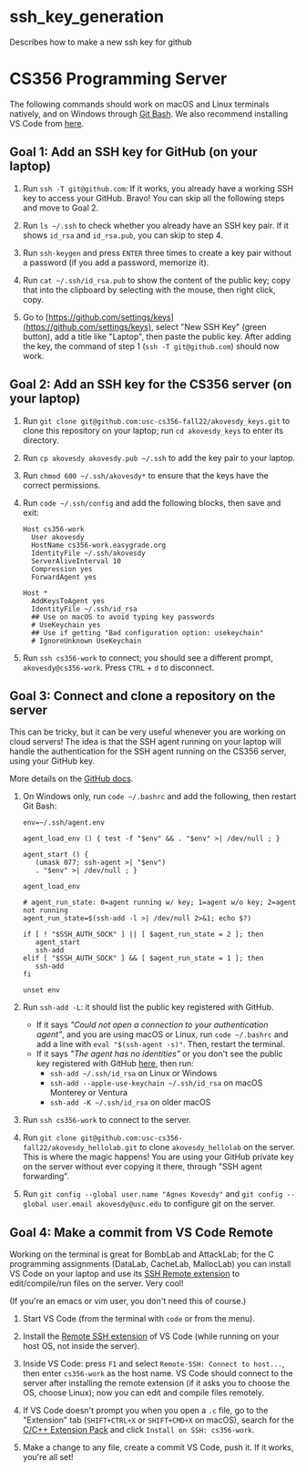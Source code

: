 # ssh_key_generation
Describes how to make a new ssh key for github

# CS356 Programming Server

The following commands should work on macOS and Linux terminals
natively, and on Windows through [Git Bash](https://gitforwindows.org).
We also recommend installing VS Code from [here](https://code.visualstudio.com/download).


## Goal 1: Add an SSH key for GitHub (on your laptop)

1. Run `ssh -T git@github.com`: If it works, you already have a working
   SSH key to access your GitHub. Bravo! You can skip all the
   following steps and move to Goal 2.

2. Run `ls ~/.ssh` to check whether you already have an SSH key pair.
   If it shows `id_rsa` and `id_rsa.pub`, you can skip to step 4.

3. Run `ssh-keygen` and press `ENTER` three times to create a key pair
   without a password (if you add a password, memorize it).

4. Run `cat ~/.ssh/id_rsa.pub` to show the content of the public key;
   copy that into the clipboard by selecting with the mouse, then
   right click, copy.

5. Go to [https://github.com/settings/keys](https://github.com/settings/keys),
   select "New SSH Key" (green button), add a title like "Laptop",
   then paste the public key. After adding the key, the command of
   step 1 (`ssh -T git@github.com`) should now work.


## Goal 2: Add an SSH key for the CS356 server (on your laptop)

1. Run `git clone git@github.com:usc-cs356-fall22/akovesdy_keys.git`
   to clone this repository on your laptop; run `cd akovesdy_keys`
   to enter its directory.

2. Run `cp akovesdy akovesdy.pub ~/.ssh` to add the key pair
   to your laptop.

3. Run `chmod 600 ~/.ssh/akovesdy*` to ensure that the keys
   have the correct permissions.

4. Run `code ~/.ssh/config` and add the following blocks, then save
   and exit:

   ```
   Host cs356-work
     User akovesdy
     HostName cs356-work.easygrade.org
     IdentityFile ~/.ssh/akovesdy
     ServerAliveInterval 10
     Compression yes
     ForwardAgent yes

   Host *
     AddKeysToAgent yes
     IdentityFile ~/.ssh/id_rsa
     ## Use on macOS to avoid typing key passwords
     # UseKeychain yes
     ## Use if getting "Bad configuration option: usekeychain"
     # IgnoreUnknown UseKeychain
   ```

5. Run `ssh cs356-work` to connect; you should see a different prompt,
   `akovesdy@cs356-work`. Press `CTRL` + `d` to disconnect.


## Goal 3: Connect and clone a repository on the server

This can be tricky, but it can be very useful whenever you are working
on cloud servers! The idea is that the SSH agent running on your laptop
will handle the authentication for the SSH agent running on the CS356 server,
using your GitHub key.

More details on the [GitHub docs](https://docs.github.com/en/developers/overview/using-ssh-agent-forwarding).

1. On Windows only, run `code ~/.bashrc` and add the following, then
   restart Git Bash:
   ```
   env=~/.ssh/agent.env

   agent_load_env () { test -f "$env" && . "$env" >| /dev/null ; }

   agent_start () {
      (umask 077; ssh-agent >| "$env")
      . "$env" >| /dev/null ; }

   agent_load_env

   # agent_run_state: 0=agent running w/ key; 1=agent w/o key; 2=agent not running
   agent_run_state=$(ssh-add -l >| /dev/null 2>&1; echo $?)

   if [ ! "$SSH_AUTH_SOCK" ] || [ $agent_run_state = 2 ]; then
      agent_start
      ssh-add
   elif [ "$SSH_AUTH_SOCK" ] && [ $agent_run_state = 1 ]; then
      ssh-add
   fi

   unset env
   ```

2. Run `ssh-add -L`: it should list the public key registered with GitHub.
   - If it says *"Could not open a connection to your authentication agent"*,
     and you are using macOS or Linux, run `code ~/.bashrc` and add a line with
     `eval "$(ssh-agent -s)"`. Then, restart the terminal.
   - If it says *"The agent has no identities"* or you don't see the public key
     registered with GitHub [here](https://github.com/settings/keys), then run:
     - `ssh-add ~/.ssh/id_rsa` on Linux or Windows
     - `ssh-add --apple-use-keychain ~/.ssh/id_rsa` on macOS Monterey or Ventura
     - `ssh-add -K ~/.ssh/id_rsa` on older macOS

3. Run `ssh cs356-work` to connect to the server.

4. Run `git clone git@github.com:usc-cs356-fall22/akovesdy_hellolab.git` to
   clone `akovesdy_hellolab` on the server. This is where the magic happens!
   You are using your GitHub private key on the server without ever copying it
   there, through "SSH agent forwarding".

5. Run `git config --global user.name "Agnes Kovesdy"` and
   `git config --global user.email akovesdy@usc.edu` to configure git on
   the server.


## Goal 4: Make a commit from VS Code Remote

Working on the terminal is great for BombLab and AttackLab; for the C
programming assignments (DataLab, CacheLab, MallocLab) you can install VS Code
on your laptop and use its [SSH Remote extension](https://code.visualstudio.com/docs/remote/ssh)
to edit/compile/run files on the server. Very cool!

(If you're an emacs or vim user, you don't need this of course.)

1. Start VS Code (from the terminal with `code` or from the menu).

2. Install the [Remote SSH extension](https://marketplace.visualstudio.com/items?itemName=ms-vscode-remote.remote-ssh)
   of VS Code (while running on your host OS, not inside the server).

3. Inside VS Code: press `F1` and select `Remote-SSH: Connect to host...`,
   then enter `cs356-work` as the host name. VS Code should connect to the server after
   installing the remote extension (if it asks you to choose the OS, choose Linux);
   now you can edit and compile files remotely.

4. If VS Code doesn't prompt you when you open a `.c` file, go to the "Extension" tab
   (`SHIFT+CTRL+X` or `SHIFT+CMD+X` on macOS), search for the
   [C/C++ Extension Pack](https://marketplace.visualstudio.com/items?itemName=ms-vscode.cpptools-extension-pack)
   and click `Install on SSH: cs356-work`.

5. Make a change to any file, create a commit VS Code, push it.
   If it works, you're all set!
